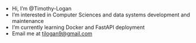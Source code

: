 -  Hi, I’m @Timothy-Logan
-  I’m interested in Computer Sciences and data systems development and maintenance 
-  I’m currently learning Docker and FastAPI deployment 
- Email me at tjlogan9@gmail.com
  




